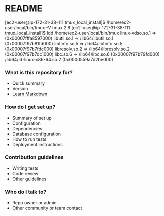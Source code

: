 # README #

[ec2-user@ip-172-31-38-111 tmux_local_install]$ /home/ec2-user/local/bin/tmux -V
tmux 2.6
[ec2-user@ip-172-31-38-111 tmux_local_install]$ ldd /home/ec2-user/local/bin/tmux
        linux-vdso.so.1 =>  (0x00007fffa8597000)
        libutil.so.1 => /lib64/libutil.so.1 (0x00007f97b81fd000)
        libtinfo.so.5 => /lib64/libtinfo.so.5 (0x00007f97b7fdc000)
        libresolv.so.2 => /lib64/libresolv.so.2 (0x00007f97b7dc1000)
        libc.so.6 => /lib64/libc.so.6 (0x00007f97b79fd000)
        /lib64/ld-linux-x86-64.so.2 (0x0000559a7d2be000)


### What is this repository for? ###

* Quick summary
* Version
* [Learn Markdown](https://bitbucket.org/tutorials/markdowndemo)

### How do I get set up? ###

* Summary of set up
* Configuration
* Dependencies
* Database configuration
* How to run tests
* Deployment instructions

### Contribution guidelines ###

* Writing tests
* Code review
* Other guidelines

### Who do I talk to? ###

* Repo owner or admin
* Other community or team contact
